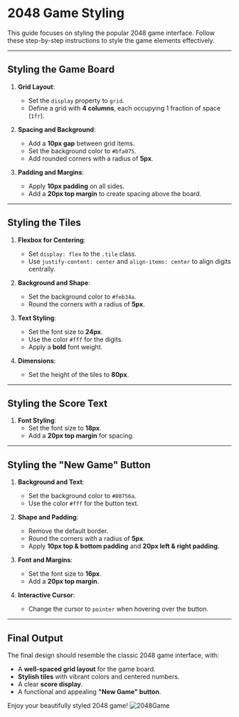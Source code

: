 # 2048 Game Styling

This guide focuses on styling the popular 2048 game interface. Follow these step-by-step instructions to style the game elements effectively.

---

## Styling the Game Board

1. **Grid Layout**:
   - Set the `display` property to `grid`.
   - Define a grid with **4 columns**, each occupying 1 fraction of space (`1fr`).

2. **Spacing and Background**:
   - Add a **10px gap** between grid items.
   - Set the background color to `#bfa075`.
   - Add rounded corners with a radius of **5px**.

3. **Padding and Margins**:
   - Apply **10px padding** on all sides.
   - Add a **20px top margin** to create spacing above the board.

---

## Styling the Tiles

1. **Flexbox for Centering**:
   - Set `display: flex` to the `.tile` class.
   - Use `justify-content: center` and `align-items: center` to align digits centrally.

2. **Background and Shape**:
   - Set the background color to `#feb34a`.
   - Round the corners with a radius of **5px**.

3. **Text Styling**:
   - Set the font size to **24px**.
   - Use the color `#fff` for the digits.
   - Apply a **bold** font weight.

4. **Dimensions**:
   - Set the height of the tiles to **80px**.

---

## Styling the Score Text

1. **Font Styling**:
   - Set the font size to **18px**.
   - Add a **20px top margin** for spacing.

---

## Styling the "New Game" Button

1. **Background and Text**:
   - Set the background color to `#80756a`.
   - Use the color `#fff` for the button text.

2. **Shape and Padding**:
   - Remove the default border.
   - Round the corners with a radius of **5px**.
   - Apply **10px top & bottom padding** and **20px left & right padding**.

3. **Font and Margins**:
   - Set the font size to **16px**.
   - Add a **20px top margin**.

4. **Interactive Cursor**:
   - Change the cursor to `pointer` when hovering over the button.

---

## Final Output
The final design should resemble the classic 2048 game interface, with:
- A **well-spaced grid layout** for the game board.
- **Stylish tiles** with vibrant colors and centered numbers.
- A clear **score display**.
- A functional and appealing **"New Game" button**.

Enjoy your beautifully styled 2048 game!
![2048Game](https://github.com/user-attachments/assets/2c84f59b-f377-4917-b0ca-475c11318f7d)
